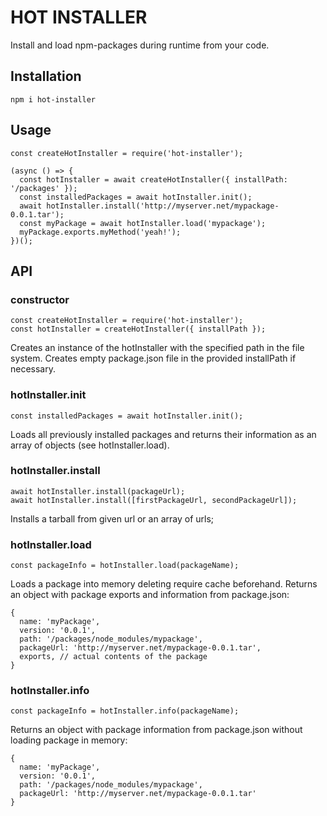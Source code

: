 # HOT INSTALLER

Install and load npm-packages during runtime from your code.

## Installation

```
npm i hot-installer
```

## Usage

```
const createHotInstaller = require('hot-installer');

(async () => {
  const hotInstaller = await createHotInstaller({ installPath: '/packages' });
  const installedPackages = await hotInstaller.init();
  await hotInstaller.install('http://myserver.net/mypackage-0.0.1.tar');
  const myPackage = await hotInstaller.load('mypackage');
  myPackage.exports.myMethod('yeah!');
})();

```

## API

### constructor

```
const createHotInstaller = require('hot-installer');
const hotInstaller = createHotInstaller({ installPath });
```

Creates an instance of the hotInstaller with the specified path in the file system.
Creates empty package.json file in the provided installPath if necessary.

### hotInstaller.init

```
const installedPackages = await hotInstaller.init();
```

Loads all previously installed packages and returns their information as an array of objects (see hotInstaller.load).

### hotInstaller.install

```
await hotInstaller.install(packageUrl);
await hotInstaller.install([firstPackageUrl, secondPackageUrl]);
```

Installs a tarball from given url or an array of urls;

### hotInstaller.load

```
const packageInfo = hotInstaller.load(packageName);
```

Loads a package into memory deleting require cache beforehand.
Returns an object with package exports and information from package.json:

```
{
  name: 'myPackage',
  version: '0.0.1',
  path: '/packages/node_modules/mypackage',
  packageUrl: 'http://myserver.net/mypackage-0.0.1.tar',
  exports, // actual contents of the package
}
```

### hotInstaller.info

```
const packageInfo = hotInstaller.info(packageName);
```

Returns an object with package information from package.json without loading package in memory:

```
{
  name: 'myPackage',
  version: '0.0.1',
  path: '/packages/node_modules/mypackage',
  packageUrl: 'http://myserver.net/mypackage-0.0.1.tar'
}
```
